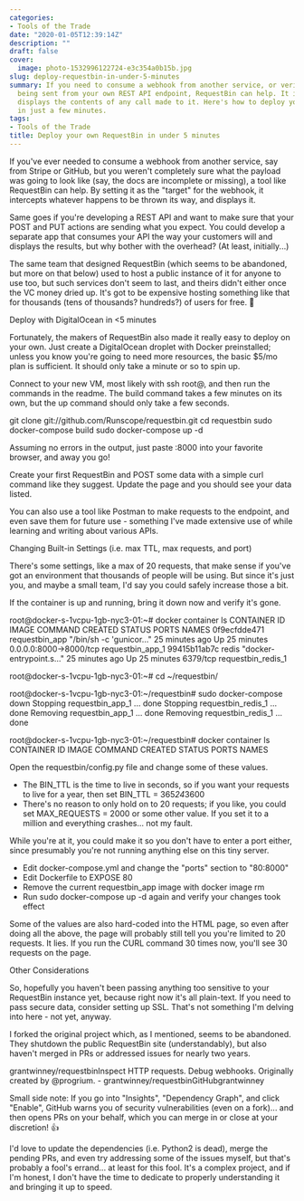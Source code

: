 ```yaml
---
categories:
- Tools of the Trade
date: "2020-01-05T12:39:14Z"
description: ""
draft: false
cover:
  image: photo-1532996122724-e3c354a0b15b.jpg
slug: deploy-requestbin-in-under-5-minutes
summary: If you need to consume a webhook from another service, or verify the payload
  being sent from your own REST API endpoint, RequestBin can help. It intercepts and
  displays the contents of any call made to it. Here's how to deploy your own instance
  in just a few minutes.
tags:
- Tools of the Trade
title: Deploy your own RequestBin in under 5 minutes
---
```



If you've ever needed to consume a webhook from another service, say from Stripe or GitHub, but you weren't completely sure what the payload was going to look like (say, the docs are incomplete or missing), a tool like RequestBin can help. By setting it as the "target" for the webhook, it intercepts whatever happens to be thrown its way, and displays it.

Same goes if you're developing a REST API and want to make sure that your POST and PUT actions are sending what you expect. You could develop a separate app that consumes your API the way your customers will and displays the results, but why bother with the overhead? (At least, initially...)

The same team that designed RequestBin (which seems to be abandoned, but more on that below) used to host a public instance of it for anyone to use too, but such services don't seem to last, and theirs didn't either once the VC money dried up. It's got to be expensive hosting something like that for thousands (tens of thousands? hundreds?) of users for free. 💸


Deploy with DigitalOcean in <5 minutes

Fortunately, the makers of RequestBin also made it really easy to deploy on your own. Just create a DigitalOcean droplet with Docker preinstalled; unless you know you're going to need more resources, the basic $5/mo plan is sufficient. It should only take a minute or so to spin up.

Connect to your new VM, most likely with ssh root@<your-droplet-ip-address>, and then run the commands in the readme. The build command takes a few minutes on its own, but the up command should only take a few seconds.

git clone git://github.com/Runscope/requestbin.git
cd requestbin
sudo docker-compose build
sudo docker-compose up -d

Assuming no errors in the output, just paste <your-droplet-ip-address>:8000 into your favorite browser, and away you go!

Create your first RequestBin and POST some data with a simple curl command like they suggest. Update the page and you should see your data listed.

You can also use a tool like Postman to make requests to the endpoint, and even save them for future use - something I've made extensive use of while learning and writing about various APIs.


Changing Built-in Settings (i.e. max TTL, max requests, and port)

There's some settings, like a max of 20 requests, that make sense if you've got an environment that thousands of people will be using. But since it's just you, and maybe a small team, I'd say you could safely increase those a bit.

If the container is up and running, bring it down now and verify it's gone.

root@docker-s-1vcpu-1gb-nyc3-01:~# docker container ls
CONTAINER ID        IMAGE               COMMAND                  CREATED             STATUS              PORTS                    NAMES
0f9ecfdde471        requestbin_app      "/bin/sh -c 'gunicor…"   25 minutes ago      Up 25 minutes       0.0.0.0:8000->8000/tcp   requestbin_app_1
99415b11ab7c        redis               "docker-entrypoint.s…"   25 minutes ago      Up 25 minutes       6379/tcp                 requestbin_redis_1

root@docker-s-1vcpu-1gb-nyc3-01:~# cd ~/requestbin/

root@docker-s-1vcpu-1gb-nyc3-01:~/requestbin# sudo docker-compose down
Stopping requestbin_app_1   ... done
Stopping requestbin_redis_1 ... done
Removing requestbin_app_1   ... done
Removing requestbin_redis_1 ... done

root@docker-s-1vcpu-1gb-nyc3-01:~/requestbin# docker container ls
CONTAINER ID        IMAGE               COMMAND             CREATED             STATUS              PORTS               NAMES

Open the requestbin/config.py file and change some of these values.

 * The BIN_TTL is the time to live in seconds, so if you want your requests to live for a year, then set BIN_TTL = 365*24*3600
 * There's no reason to only hold on to 20 requests; if you like, you could set MAX_REQUESTS = 2000 or some other value. If you set it to a million and everything crashes... not my fault.

While you're at it, you could make it so you don't have to enter a port either, since presumably you're not running anything else on this tiny server.

 * Edit docker-compose.yml and change the "ports" section to "80:8000"
 * Edit Dockerfile to EXPOSE 80
 * Remove the current requestbin_app image with docker image rm
 * Run sudo docker-compose up -d again and verify your changes took effect

Some of the values are also hard-coded into the HTML page, so even after doing all the above, the page will probably still tell you you're limited to 20 requests. It lies. If you run the CURL command 30 times now, you'll see 30 requests on the page.


Other Considerations

So, hopefully you haven't been passing anything too sensitive to your RequestBin instance yet, because right now it's all plain-text. If you need to pass secure data, consider setting up SSL. That's not something I'm delving into here - not yet, anyway.

I forked the original project which, as I mentioned, seems to be abandoned. They shutdown the public RequestBin site (understandably), but also haven't merged in PRs or addressed issues for nearly two years.

grantwinney/requestbinInspect HTTP requests. Debug webhooks. Originally created by @progrium. - grantwinney/requestbinGitHubgrantwinney

Small side note: If you go into "Insights", "Dependency Graph", and click "Enable", GitHub warns you of security vulnerabilities (even on a fork)... and then opens PRs on your behalf, which you can merge in or close at your discretion! 👍

I'd love to update the dependencies (i.e. Python2 is dead), merge the pending PRs, and even try addressing some of the issues myself, but that's probably a fool's errand... at least for this fool. It's a complex project, and if I'm honest, I don't have the time to dedicate to properly understanding it and bringing it up to speed.
